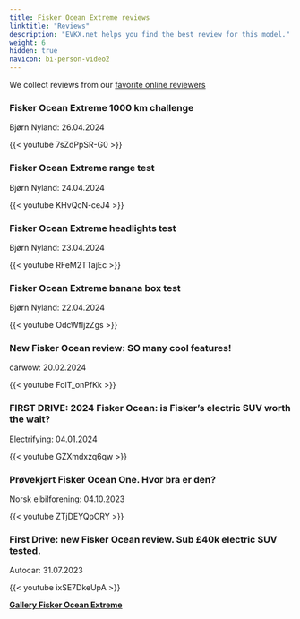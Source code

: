 ```yaml
---
title: Fisker Ocean Extreme reviews
linktitle: "Reviews"
description: "EVKX.net helps you find the best review for this model."
weight: 6
hidden: true
navicon: bi-person-video2
---
```

We collect reviews from our [favorite online reviewers](../../../../../guides/evreviewers/)

<div class="container text-center shadow p-2 pe-4 mb-5 bg-body-tertiary rounded border">
<h3>Fisker Ocean Extreme 1000 km challenge</h3>
<p>Bjørn Nyland: 26.04.2024</p>

{{< youtube 7sZdPpSR-G0 >}}

</div>
<div class="container text-center shadow p-2 pe-4 mb-5 bg-body-tertiary rounded border">
<h3>Fisker Ocean Extreme range test</h3>
<p>Bjørn Nyland: 24.04.2024</p>

{{< youtube KHvQcN-ceJ4 >}}

</div>
<div class="container text-center shadow p-2 pe-4 mb-5 bg-body-tertiary rounded border">
<h3>Fisker Ocean Extreme headlights test</h3>
<p>Bjørn Nyland: 23.04.2024</p>

{{< youtube RFeM2TTajEc >}}

</div>
<div class="container text-center shadow p-2 pe-4 mb-5 bg-body-tertiary rounded border">
<h3>Fisker Ocean Extreme banana box test</h3>
<p>Bjørn Nyland: 22.04.2024</p>

{{< youtube OdcWfIjzZgs >}}

</div>
<div class="container text-center shadow p-2 pe-4 mb-5 bg-body-tertiary rounded border">
<h3>New Fisker Ocean review: SO many cool features!</h3>
<p>carwow: 20.02.2024</p>

{{< youtube FoIT_onPfKk >}}

</div>
<div class="container text-center shadow p-2 pe-4 mb-5 bg-body-tertiary rounded border">
<h3>FIRST DRIVE: 2024 Fisker Ocean: is Fisker’s electric SUV worth the wait?</h3>
<p>Electrifying: 04.01.2024</p>

{{< youtube GZXmdxzq6qw >}}

</div>
<div class="container text-center shadow p-2 pe-4 mb-5 bg-body-tertiary rounded border">
<h3>Prøvekjørt Fisker Ocean One. Hvor bra er den?</h3>
<p>Norsk elbilforening: 04.10.2023</p>

{{< youtube ZTjDEYQpCRY >}}

</div>
<div class="container text-center shadow p-2 pe-4 mb-5 bg-body-tertiary rounded border">
<h3>First Drive: new Fisker Ocean review. Sub £40k electric SUV tested.</h3>
<p>Autocar: 31.07.2023</p>

{{< youtube ixSE7DkeUpA >}}

</div>
<div class="mt-3 mb-3">
<a href="../gallery/" class="text-decoration-none text-black">
<strong><i class="bi-arrow-left"></i>Gallery  </strong>
</a>
<a href="../" class="text-decoration-none text-black float-end">
<strong>Fisker Ocean Extreme <i class="bi-arrow-right"></i></strong>
</a>
</div>
